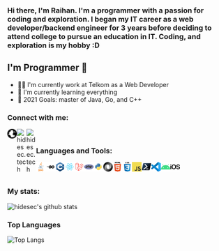 ### Hi there, I'm Raihan. I'm a programmer with a passion for coding and exploration. I began my IT career as a web developer/backend engineer for 3 years before deciding to attend college to pursue an education in IT. Coding, and exploration is my hobby :D

## I'm Programmer 🔐
- 👨‍💻 I'm currently work at Telkom as a Web Developer
- 📑 I'm currently learning everything
- 💼 2021 Goals: master of Java, Go, and C++

### Connect with me:
[<img align="left" alt="hidesec.tech" width="22px" src="https://raw.githubusercontent.com/iconic/open-iconic/master/svg/globe.svg" />](https://hidesec.tech/)
[<img align="left" alt="hidesec.tech" width="22px" src="https://cdn.jsdelivr.net/npm/simple-icons@v3/icons/instagram.svg" />](https://www.instagram.com/raihan_hafis/)
[<img align="left" alt="hidesec.tech" width="22px" src="https://cdn.jsdelivr.net/npm/simple-icons@v3/icons/linkedin.svg" />](https://www.linkedin.com/in/raihan-hafiizh-qurratu-ain-44315a176/)
<br />
### Languages and Tools:
[<img align="left" alt="hidesec.tech" width="22px" src="https://raw.githubusercontent.com/github/explore/80688e429a7d4ef2fca1e82350fe8e3517d3494d/topics/java/java.png" />](#)
[<img align="left" alt="hidesec.tech" width="22px" src="https://raw.githubusercontent.com/github/explore/80688e429a7d4ef2fca1e82350fe8e3517d3494d/topics/go/go.png" />](#)
[<img align="left" alt="hidesec.tech" width="22px" src="https://raw.githubusercontent.com/github/explore/80688e429a7d4ef2fca1e82350fe8e3517d3494d/topics/cpp/cpp.png" />](#)
[<img align="left" alt="hidesec.tech" width="22px" src="https://raw.githubusercontent.com/github/explore/80688e429a7d4ef2fca1e82350fe8e3517d3494d/topics/react-native/react-native.png" />](#)
[<img align="left" alt="hidesec.tech" width="22px" src="https://raw.githubusercontent.com/github/explore/56a826d05cf762b2b50ecbe7d492a839b04f3fbf/topics/laravel/laravel.png" />](#)
[<img align="left" alt="hidesec.tech" width="22px" src="https://raw.githubusercontent.com/github/explore/ccc16358ac4530c6a69b1b80c7223cd2744dea83/topics/php/php.png" />](#)
[<img align="left" alt="hidesec.tech" width="22px" src="https://raw.githubusercontent.com/github/explore/80688e429a7d4ef2fca1e82350fe8e3517d3494d/topics/python/python.png" />](#)
[<img align="left" alt="hidesec.tech" width="22px" src="https://raw.githubusercontent.com/github/explore/80688e429a7d4ef2fca1e82350fe8e3517d3494d/topics/json/json.png" />](#)
[<img align="left" alt="hidesec.tech" width="22px" src="https://raw.githubusercontent.com/github/explore/80688e429a7d4ef2fca1e82350fe8e3517d3494d/topics/html/html.png" />](#)
[<img align="left" alt="hidesec.tech" width="22px" src="https://raw.githubusercontent.com/github/explore/80688e429a7d4ef2fca1e82350fe8e3517d3494d/topics/css/css.png" />](#)
[<img align="left" alt="hidesec.tech" width="22px" src="https://raw.githubusercontent.com/github/explore/80688e429a7d4ef2fca1e82350fe8e3517d3494d/topics/javascript/javascript.png" />](#)
[<img align="left" alt="hidesec.tech" width="22px" src="https://raw.githubusercontent.com/github/explore/80688e429a7d4ef2fca1e82350fe8e3517d3494d/topics/powershell/powershell.png" />](#)
[<img align="left" alt="hidesec.tech" width="22px" src="https://raw.githubusercontent.com/github/explore/80688e429a7d4ef2fca1e82350fe8e3517d3494d/topics/visual-studio-code/visual-studio-code.png" />](#)
[<img align="left" alt="hidesec.tech" width="22px" src="https://raw.githubusercontent.com/github/explore/80688e429a7d4ef2fca1e82350fe8e3517d3494d/topics/android/android.png" />](#)
[<img align="left" alt="hidesec.tech" width="22px" src="https://raw.githubusercontent.com/github/explore/80688e429a7d4ef2fca1e82350fe8e3517d3494d/topics/ios/ios.png" />](#)
<br />
<br />
### My stats:
![hidesec's github stats](https://github-readme-stats.vercel.app/api?username=hidesec&count_private=true&show_icons=true&theme=tokyonight&show_owner=true)

### Top Languages
![Top Langs](https://github-readme-stats.vercel.app/api/top-langs/?username=hidesec)
